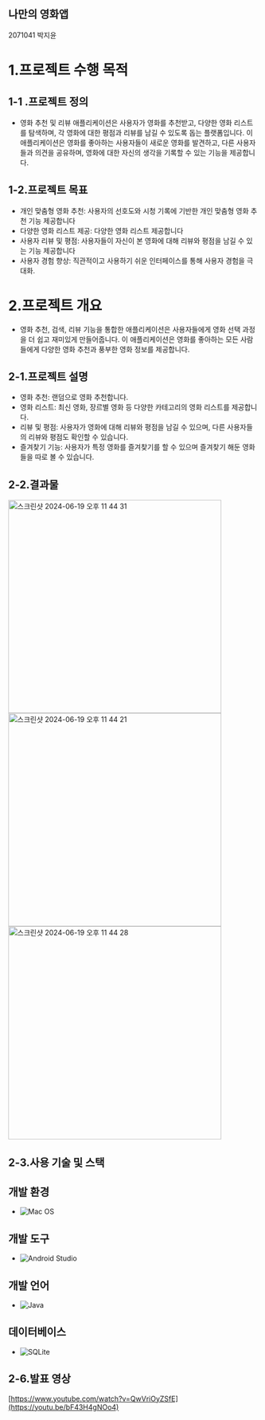 

## 나만의 영화앱

2071041 박지윤 



# 1.프로젝트 수행 목적


## 1-1 .프로젝트 정의

- 영화 추천 및 리뷰 애플리케이션은 사용자가 영화를 추천받고, 다양한 영화 리스트를 탐색하며, 각 영화에 대한 평점과 리뷰를 남길 수 있도록 돕는 플랫폼입니다. 이 애플리케이션은 영화를 좋아하는 사용자들이 새로운 영화를 발견하고, 다른 사용자들과 의견을 공유하며, 영화에 대한 자신의 생각을 기록할 수 있는 기능을 제공합니다.


## 1-2.프로젝트 목표

- 개인 맞춤형 영화 추천: 사용자의 선호도와 시청 기록에 기반한 개인 맞춤형 영화 추천 기능 제공합니다
- 다양한 영화 리스트 제공: 다양한 영화 리스트 제공합니다
- 사용자 리뷰 및 평점: 사용자들이 자신이 본 영화에 대해 리뷰와 평점을 남길 수 있는 기능 제공합니다
- 사용자 경험 향상: 직관적이고 사용하기 쉬운 인터페이스를 통해 사용자 경험을 극대화.



# 2.프로젝트 개요
- 영화 추천, 검색, 리뷰 기능을 통합한 애플리케이션은 사용자들에게 영화 선택 과정을 더 쉽고 재미있게 만들어줍니다. 이 애플리케이션은 영화를 좋아하는 모든 사람들에게 다양한 영화 추천과 풍부한 영화 정보를 제공합니다.


## 2-1.프로젝트 설명
- 영화 추천: 랜덤으로 영화 추천합니다.
- 영화 리스트: 최신 영화, 장르별 영화 등 다양한 카테고리의 영화 리스트를 제공합니다.
- 리뷰 및 평점: 사용자가 영화에 대해 리뷰와 평점을 남길 수 있으며, 다른 사용자들의 리뷰와 평점도 확인할 수 있습니다.
- 즐겨찾기 기능: 사용자가 특정 영화를 즐겨찾기를 할 수 있으며 즐겨찾기 해둔 영화들을 따로 볼 수 있습니다.



## 2-2.결과물

<img width="428" alt="스크린샷 2024-06-19 오후 11 44 31" src="https://github.com/zzizi6/final/assets/130573661/07b9af83-86d1-4d81-b6f3-6dcd6c7d493c">
<img width="428" alt="스크린샷 2024-06-19 오후 11 44 21" src="https://github.com/zzizi6/final/assets/130573661/e20b527f-4ecb-445b-9a49-2e6b12a25d51">
<img width="428" alt="스크린샷 2024-06-19 오후 11 44 28" src="https://github.com/zzizi6/final/assets/130573661/7dddc1bf-7a50-434f-b572-e86cde585b0a">



## 2-3.사용 기술 및 스택

## 개발 환경
  - ![Mac OS](https://img.shields.io/badge/OS-Mac%20OS-brightgreen)

## 개발 도구
  - ![Android Studio](https://img.shields.io/badge/IDE-Android%20Studio-green)

## 개발 언어
  - ![Java](https://img.shields.io/badge/Language-Java-orange)

## 데이터베이스
  - ![SQLite](https://img.shields.io/badge/Database-SQLite-blue)

## 2-6.발표 영상

[https://www.youtube.com/watch?v=QwVriOyZSfE](https://youtu.be/bF43H4gNOo4)
